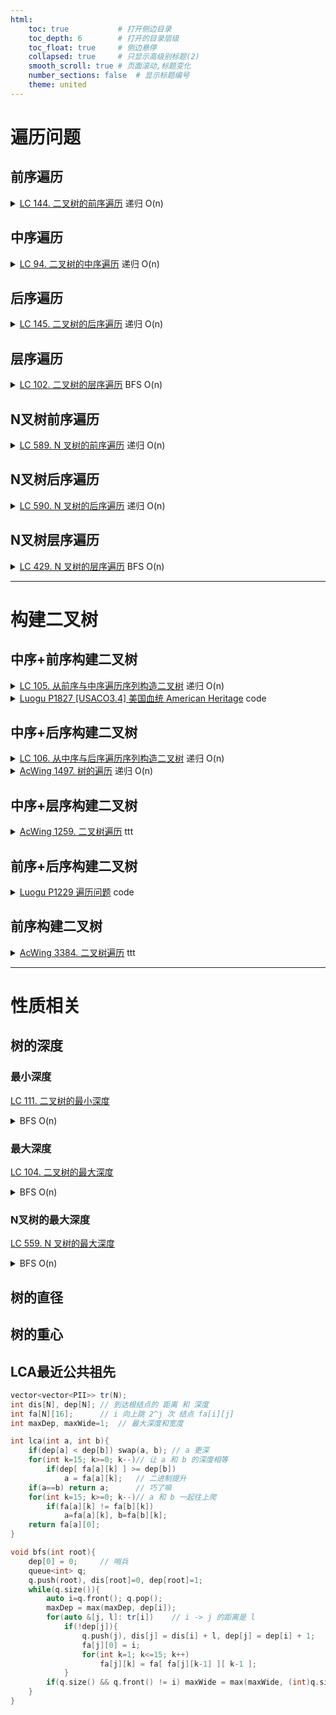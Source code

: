 ```yaml
---
html:
    toc: true           # 打开侧边目录
    toc_depth: 6        # 打开的目录层级
    toc_float: true     # 侧边悬停
    collapsed: true     # 只显示高级别标题(2)
    smooth_scroll: true # 页面滚动,标题变化
    number_sections: false  # 显示标题编号
    theme: united
--- 
```


# 遍历问题

## 前序遍历


<details><summary><a href="https://leetcode.cn/problems/binary-tree-preorder-traversal/" target="_blank">LC 144. 二叉树的前序遍历</a> 递归 O(n)</summary> 

```cpp
class Solution {
public:
    vector<int> preorderTraversal(TreeNode* root) {
        vector<int> T, L, R;
        if(!root) return T;
        
        L = preorderTraversal(root->left);
        R = preorderTraversal(root->right);

        T.push_back(root->val); // 前序
        T.insert(T.end(), L.begin(), L.end());
        T.insert(T.end(), R.begin(), R.end());
        return T;
    }
};
```
</details>

## 中序遍历

<details><summary><a href="https://leetcode.cn/problems/binary-tree-inorder-traversal/" target="_blank">LC 94. 二叉树的中序遍历</a> 递归 O(n)</summary> 

```cpp
class Solution {
public:
    vector<int> inorderTraversal(TreeNode* root) {
        vector<int> T, L, R;
        if(!root) return T;
        
        L = inorderTraversal(root->left);
        R = inorderTraversal(root->right);

        T.insert(T.end(), L.begin(), L.end());
        T.push_back(root->val); // 中序
        T.insert(T.end(), R.begin(), R.end());
        return T;
    }
};
```
</details>

## 后序遍历

<details><summary><a href="https://leetcode.cn/problems/binary-tree-postorder-traversal/" target="_blank">LC 145. 二叉树的后序遍历</a> 递归 O(n)</summary> 

```cpp
class Solution {
public:
    vector<int> postorderTraversal(TreeNode* root) {
        vector<int> T, L, R;
        if(!root) return T;
        
        L = postorderTraversal(root->left);
        R = postorderTraversal(root->right);

        T.insert(T.end(), L.begin(), L.end());
        T.insert(T.end(), R.begin(), R.end());
        T.push_back(root->val); // 后序
        return T;
    }
};
```
</details>

## 层序遍历

<details><summary><a href="https://leetcode.cn/problems/binary-tree-level-order-traversal/" target="_blank">LC 102. 二叉树的层序遍历</a> BFS O(n)</summary> 

```cpp
class Solution {
public:
    vector<vector<int>> levelOrder(TreeNode* root) {
        vector<vector<int> > T;
        if(!root) return T;

        queue<pair<TreeNode, int>> q;
        q.push({*root, 0});

        while(q.size()){
            auto t = q.front().first;
            auto dep = q.front().second;
            q.pop();

            if(T.size()==dep) T.push_back({});
            T[dep].push_back(t.val);
            
            if(t.left)  q.push({*t.left, dep+1});
            if(t.right) q.push({*t.right,dep+1});
        }

        return T;
    }
};
```
</details>

## N叉树前序遍历



<details><summary><a href="https://leetcode.cn/problems/n-ary-tree-preorder-traversal/" target="_blank">LC 589. N 叉树的前序遍历</a> 递归 O(n)</summary> 

```cpp
class Solution {
public:
    vector<int> preorder(Node* root) {
        vector<int> T;
        if(!root) return T;

        T.push_back(root->val); // 前序

        for(auto t: root->children){
            vector<int> C = preorder(t);
            T.insert(T.end(), C.begin(), C.end());
        }
        return T;
    }
};
```
</details>

## N叉树后序遍历

<details><summary><a href="https://leetcode.cn/problems/n-ary-tree-postorder-traversal/" target="_blank">LC 590. N 叉树的后序遍历</a> 递归 O(n)</summary> 

```cpp
class Solution {
public:
    vector<int> postorder(Node* root) {
        vector<int> T;
        if(!root) return T;

        for(auto t: root->children){
            vector<int> C = postorder(t);
            T.insert(T.end(), C.begin(), C.end());
        }

        T.push_back(root->val); // 后序
        return T;
    }
};
```
</details>

## N叉树层序遍历

<details><summary><a href="https://leetcode.cn/problems/n-ary-tree-level-order-traversal/" target="_blank">LC 429. N 叉树的层序遍历</a> BFS O(n)</summary> 

```cpp
class Solution {
public:
    vector<vector<int>> levelOrder(Node* root) {
        vector<vector<int> > T;
        if(!root) return T;

        queue<pair<Node, int>> q;
        q.push({*root, 0});

        while(q.size()){
            auto t = q.front().first;
            auto dep = q.front().second;
            q.pop();

            if(T.size()==dep) T.push_back({});
            T[dep].push_back(t.val);
            
            for(auto u: t.children)
                q.push({*u, dep+1});
        }
        return T;
    }
};
```
</details>

---

# 构建二叉树

## 中序+前序构建二叉树

<details><summary><a href="https://leetcode.cn/problems/construct-binary-tree-from-preorder-and-inorder-traversal/" target="_blank">LC 105. 从前序与中序遍历序列构造二叉树</a> 递归 O(n)</summary> 

```cpp
class Solution {
public:
    TreeNode* buildTree(vector<int>& pre, vector<int>& in) {
        for (int i = 0; i < in.size(); i++)
        if (in[i] == pre[0]) {
            vector<int> lp(pre.begin() + 1,     pre.begin() + i + 1);
            vector<int> li( in.begin(),          in.begin() + i);
            vector<int> rp(pre.begin() + i + 1, pre.end());
            vector<int> ri( in.begin() + i + 1,  in.end());
            TreeNode *T = new TreeNode(pre[0], buildTree(lp, li), buildTree(rp, ri));
            return T;
        }
        return NULL;
    }
};
```

</details>


<details><summary><a href="https://www.luogu.com.cn/problem/P1827" target="_blank">Luogu P1827 [USACO3.4] 美国血统 American Heritage</a> code</summary>

```cpp
#include <iostream>
#include <cstring>
using namespace std;

const int N=30;

struct node{
    char date;
    node *left, *right;
};

int in[N];  // 中序
int pre[N]; // 前序
int n;

node *dfs(int inL, int inR, int preL, int preR){
    for(int i=inL; i<=inR; i++)
        if(in[i] == pre[preL]){ // 找到了
            node *t = new node();
            t->date = in[i];
            t->left = dfs(inL, i-1, preL+1, preL+i-inL);
            t->right= dfs(i+1, inR, preL+i-inL+1, preR);
            return t;
        }

    return NULL;
}

void PP(node* u){
    if(u && u->left) PP(u->left);
    if(u && u->right) PP(u->right);
    printf("%c", u->date);
}

int main(){
    string s; cin>>s; n=s.size();
    for(int i=1; i<=n; i++) in[i] = s[i-1];
    cin>>s;
    for(int i=1; i<=n; i++) pre[i] = s[i-1];
    
    node *root = new node();
    root = dfs(1, n, 1, n);

    PP(root);

    return 0;
}
```
</details>

## 中序+后序构建二叉树

<details><summary><a href="https://leetcode.cn/problems/construct-binary-tree-from-inorder-and-postorder-traversal/" target="_blank">LC 106. 从中序与后序遍历序列构造二叉树</a> 递归 O(n)</summary> 

```cpp
class Solution {
public:
    TreeNode* buildTree(vector<int>& in, vector<int>& pos) {
        for(int i=0; i<in.size(); i++)
        if(in[i]==pos[pos.size()-1]){
            vector<int> li( in.begin(),      in.begin()+i);
            vector<int> lp(pos.begin(),     pos.begin()+i);
            vector<int> ri( in.begin()+i+1,  in.end());
            vector<int> rp(pos.begin()+i,   pos.end()-1);
            TreeNode *T = new TreeNode(pos[pos.size()-1], buildTree(li, lp), buildTree(ri, rp));
            return T;
        }
        return NULL;
    }
};
```

</details>

<details><summary><a href="https://www.acwing.com/problem/content/1499/" target="_blank">AcWing 1497. 树的遍历</a> 递归 O(n)</summary> 

```cpp
#include <stdio.h>

const int N = 40;

struct node {
    int date;
    node* left, *right;
};

int in[N];  // 中序
int pos[N]; // 后序
node q[N];
int f, e;

int n;

node* dfs(int posL, int posR, int inL, int inR) {
    for (int i = inL; i <= inR; i++)
        if (in[i] == pos[posR]) {
            node* t = new node();
            t->date = pos[posR];
            t->left =  dfs(posL,       posL+i-inL-1, inL, i-1);
            t->right = dfs(posL+i-inL, posR-1,       i+1, inR);
            return t;
        }
    return NULL;
}

int main() {
    scanf("%d", &n);
    for (int i = 0; i < n; i++) scanf("%d", &pos[i]);
    for (int i = 0; i < n; i++) scanf("%d", &in[i]);

    node* root = new node();
    root = dfs(0, n-1, 0, n-1);

    q[++e] = *root;
    while (++f <= e) {
        printf("%d ", q[f].date);
        if (q[f].left) q[++e] = *q[f].left;
        if (q[f].right)q[++e] = *q[f].right;
    }

    return 0;
}

```

</details>


## 中序+层序构建二叉树

<details><summary><a href="https://www.acwing.com/problem/content/1261/" target="_blank">AcWing 1259. 二叉树遍历</a> ttt</summary> 


</details>

## 前序+后序构建二叉树

<details><summary><a href="https://www.luogu.com.cn/problem/P1229" target="_blank">Luogu P1229 遍历问题</a> code</summary>

```cpp
#include <iostream>
#include <cstring>
#include <algorithm>
using namespace std;

const int N=1;
long long ans;

int main(){
    string a, b; cin>>a>>b; reverse(b.begin(), b.end());
    for(int i=0; i+1<a.size(); i++)
        if( b.find(a.substr(i, 2)) != string::npos ) ans++;
    cout<<(1<<ans);
    return 0;
}
```
</details>

## 前序构建二叉树

<details><summary><a href="https://www.acwing.com/problem/content/3387/" target="_blank">AcWing 3384. 二叉树遍历</a> ttt</summary> 


</details>

---

# 性质相关

## 树的深度

### 最小深度

<a href="https://leetcode.cn/problems/minimum-depth-of-binary-tree/" target="_blank">LC 111. 二叉树的最小深度</a>
<details><summary>BFS O(n)</summary> 

```cpp
class Solution {
public:
    int minDepth(TreeNode* root) {
        if(!root) return 0;
        int ans=0x3f3f3f3f;
        queue<pair<TreeNode, int>> q;
        q.push({*root, 1});

        while(q.size()){
            auto t = q.front().first;
            auto dep = q.front().second;
            q.pop();

            if(!t.left && !t.right)
                ans=min(ans, dep);
            if(t.left)  q.push({*t.left, dep+1});
            if(t.right) q.push({*t.right,dep+1});
        }
        return ans;
    }
};
```
</details>

### 最大深度

<a href="https://leetcode.cn/problems/maximum-depth-of-binary-tree/" target="_blank">LC 104. 二叉树的最大深度</a>
<details><summary>BFS O(n)</summary> 

```cpp
class Solution {
public:
    int maxDepth(TreeNode* root) {
        if(!root) return 0;
        int ans=-0x3f3f3f3f;
        queue<pair<TreeNode, int>> q;
        q.push({*root, 1});

        while(q.size()){
            auto t = q.front().first;
            auto dep = q.front().second;
            q.pop();

            if(!t.left && !t.right)
                ans=max(ans, dep);
            if(t.left)  q.push({*t.left, dep+1});
            if(t.right) q.push({*t.right,dep+1});
        }
        return ans;
    }
};
```
</details>

### N叉树的最大深度

<a href="https://leetcode.cn/problems/maximum-depth-of-n-ary-tree/" target="_blank">LC 559. N 叉树的最大深度</a>
<details><summary>BFS O(n)</summary> 

```cpp
class Solution {
public:
    int maxDepth(Node* root) {
        int ans = -0x3f3f3f3f;
        if(!root) return 0;

        queue<pair<Node, int>> q;
        q.push({*root, 1});

        while(q.size()){
            auto t = q.front().first;
            auto dep = q.front().second;
            q.pop();

            if(t.children.size()==0) ans=max(ans, dep);
            
            for(auto u: t.children)
                q.push({*u, dep+1});
        }
        return ans;
    }
};
```
</details>

## 树的直径

## 树的重心

## LCA最近公共祖先

```cpp
vector<vector<PII>> tr(N);
int dis[N], dep[N]; // 到达根结点的 距离 和 深度
int fa[N][16];      // i 向上跳 2^j 次 结点 fa[i][j]
int maxDep, maxWide=1;  // 最大深度和宽度

int lca(int a, int b){
    if(dep[a] < dep[b]) swap(a, b); // a 更深
    for(int k=15; k>=0; k--)// 让 a 和 b 的深度相等
        if(dep[ fa[a][k] ] >= dep[b])
            a = fa[a][k];   // 二进制提升
    if(a==b) return a;      // 巧了嘛
    for(int k=15; k>=0; k--)// a 和 b 一起往上爬
        if(fa[a][k] != fa[b][k])
            a=fa[a][k], b=fa[b][k];
    return fa[a][0];
}

void bfs(int root){
    dep[0] = 0;     // 哨兵
    queue<int> q; 
    q.push(root), dis[root]=0, dep[root]=1;
    while(q.size()){
        auto i=q.front(); q.pop();
        maxDep = max(maxDep, dep[i]);
        for(auto &[j, l]: tr[i])    // i -> j 的距离是 l
            if(!dep[j]){
                q.push(j), dis[j] = dis[i] + l, dep[j] = dep[i] + 1;
                fa[j][0] = i;
                for(int k=1; k<=15; k++)
                    fa[j][k] = fa[ fa[j][k-1] ][ k-1 ];
            }   
        if(q.size() && q.front() != i) maxWide = max(maxWide, (int)q.size());
    }
}
```